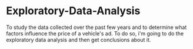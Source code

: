 # Exploratory-Data-Analysis
To study the data collected over the past few years and to determine what factors influence the price of a vehicle's ad. To do so, i'm going to do the exploratory data analysis and then get conclusions about it.
